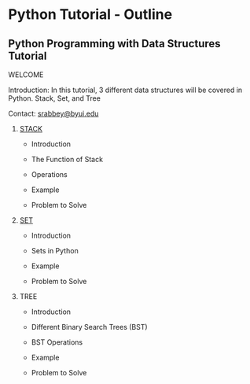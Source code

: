 # Python Tutorial - Outline # 
## Python Programming with Data Structures Tutorial ##

WELCOME 

Introduction: In this tutorial, 3 different data structures will be covered in Python. Stack, Set, and Tree

Contact: srabbey@byui.edu

1. [STACK](STACK/STACK.md)
    - Introduction

    - The Function of Stack

    - Operations

    - Example

    - Problem to Solve

2. [SET](https://github.com/Dynara/cse212_tutorial_project/blob/ef7739d0986b2bde2646447b9130fa3171debfec/SET/SET.md)
    - Introduction

    - Sets in Python

    - Example

    - Problem to Solve

3. TREE
    - Introduction

    - Different Binary Search Trees (BST)

    - BST Operations

    - Example

    - Problem to Solve
